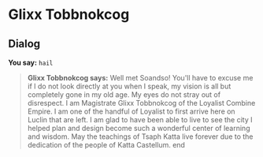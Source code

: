 # Glixx Tobbnokcog


## Dialog

**You say:** `hail`



>**Glixx Tobbnokcog says:** Well met Soandso! You'll have to excuse me if I do not look directly at you when I speak, my vision is all but completely gone in my old age. My eyes do not stray out of disrespect. I am Magistrate Glixx Tobbnokcog of the Loyalist Combine Empire. I am one of the handful of Loyalist to first arrive here on Luclin that are left. I am glad to have been able to live to see the city I helped plan and design become such a wonderful center of learning and wisdom. May the teachings of Tsaph Katta live forever due to the dedication of the people of Katta Castellum.
end
